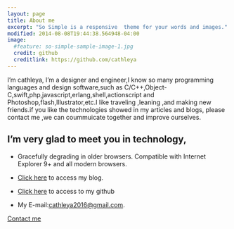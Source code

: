 ```yaml
---
layout: page
title: About me
excerpt: "So Simple is a responsive  theme for your words and images."
modified: 2014-08-08T19:44:38.564948-04:00
image:
  #feature: so-simple-sample-image-1.jpg
  credit: github
  creditlink: https://github.com/cathleya
---
```


I’m cathleya, I’m a designer and engineer,I know so many programming languages and design software,such as C/C++,Object-C,swift,php,javascript,erlang,shell,actionscript and Photoshop,flash,Illustrator,etc.I like traveling ,leaning ,and making new friends.if you like the technologies showed in my articles and blogs, please contact me ,we can coummuicate together and improve ourselves. 


## I’m very glad to meet you in technology,

* Gracefully degrading in older browsers. Compatible with Internet Explorer 9+ and all modern browsers.

* [Click here](https://cathleya.github.io/) to access my blog.

* [Click here](https://github.com/cathleya) to access to my github

* My E-mail:cathleya2016@gmail.com.


<a markdown="0" href="{{ site.url }}/about" class="btn">Contact me</a>

[^1]: Example: *domain.com/category-name/post-title*